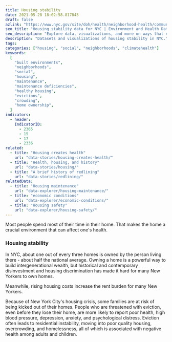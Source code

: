 ```yaml
---
title: Housing stability
date: 2021-05-28 18:02:58.817845
draft: false
azlink: "https://www.nyc.gov/site/doh/health/neighborhood-health/community-support-network.page"
seo_title: "Housing stability data for NYC | Environment and Health Data Portal"
seo_description: "Explore data, visualizations, and more on ways that environments shape health in New York City's neighborhoods."
description: "Datasets and visualizations of housing stability in NYC."
tags:
categories: ["housing", "social", "neighborhoods", "climatehealth"]
keywords:
  [
    "built environments",
    "neighborhoods",
    "social",
    "housing",
    "maintenance",
    "maintenance deficiencies",
    "healthy housing",
    "evictions",
    "crowding",
    "home ownership",
  ]
indicators:
  - header:
    IndicatorID:
      - 2365
      - 15
      - 17
      - 2336
related:
  - title: "Housing creates health"
    url: "data-stories/housing-creates-health/"
  - title: "Health, housing, and history"
    url: "data-stories/housing/"
  - title: "A brief history of redlining"
    url: "data-stories/redlining/"
relatedData:
  - title: "Housing maintenance"
    url: "data-explorer/housing-maintenance/"
  - title: "economic conditions"
    url: "data-explorer/economic-conditions/"
  - title: "Housing safety"
    url: "data-explorer/housing-safety/"
---
```


Most people spend most of their time in their home. That makes the home a crucial environment that can affect one's health.

### Housing stability

In NYC, about one out of every three homes is owned by the person living there - about half the national average. Owning a home is a powerful way to build intergenerational wealth, but historical and contemporary disinvestment and housing discrimination has made it hard for many New Yorkers to own homes.

Meanwhile, rising housing costs increase the rent burden for many New Yorkers.

Because of New York City's housing crisis, some families are at risk of being kicked out of their homes. People who are threatened with eviction, even before they lose their home, are more likely to report poor health, high blood pressure, depression, anxiety, and psychological distress. Eviction often leads to residential instability, moving into poor quality housing, overcrowding, and homelessness, all of which is associated with negative health among adults and children.
